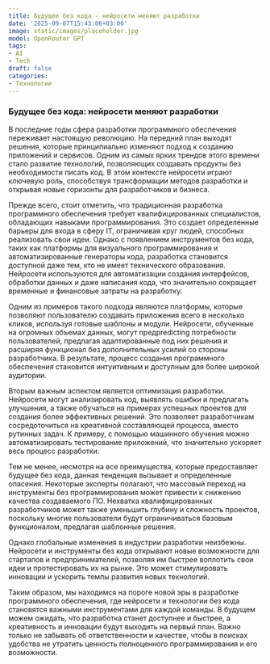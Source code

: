 ```yaml
---
title: Будущее без кода - нейросети меняют разработки
date: '2025-09-07T15:43:06+03:00'
image: static/images/placeholder.jpg
model: OpenRouter GPT
tags:
- AI
- Tech
draft: false
categories:
- Технологии
---
```


### Будущее без кода: нейросети меняют разработки

В последние годы сфера разработки программного обеспечения переживает настоящую революцию. На передний план выходят решения, которые принципиально изменяют подход к созданию приложений и сервисов. Одним из самых ярких трендов этого времени стало развитие технологий, позволяющих создавать продукты без необходимости писать код. В этом контексте нейросети играют ключевую роль, способствуя трансформации методов разработки и открывая новые горизонты для разработчиков и бизнеса.

Прежде всего, стоит отметить, что традиционная разработка программного обеспечения требует квалифицированных специалистов, обладающих навыками программирования. Это создает определенные барьеры для входа в сферу IT, ограничивая круг людей, способных реализовать свои идеи. Однако с появлением инструментов без кода, таких как платформы для визуального программирования и автоматизированные генераторы кода, разработка становится доступной даже тем, кто не имеет технического образования. Нейросети используются для автоматизации создания интерфейсов, обработки данных и даже написания кода, что значительно сокращает временные и финансовые затраты на разработку.

Одним из примеров такого подхода являются платформы, которые позволяют пользователю создавать приложения всего в несколько кликов, используя готовые шаблоны и модули. Нейросети, обученные на огромных объемах данных, могут предpredicting потребности пользователей, предлагая адаптированные под них решения и расширяя функционал без дополнительных усилий со стороны разработчика. В результате, процесс создания программного обеспечения становится интуитивным и доступным для более широкой аудитории.

Вторым важным аспектом является оптимизация разработки. Нейросети могут анализировать код, выявлять ошибки и предлагать улучшения, а также обучаться на примерах успешных проектов для создания более эффективных решений. Это позволяет разработчикам сосредоточиться на креативной составляющей процесса, вместо рутинных задач. К примеру, с помощью машинного обучения можно автоматизировать тестирование приложений, что значительно ускоряет весь процесс разработки.

Тем не менее, несмотря на все преимущества, которые предоставляет будущее без кода, данная тенденция вызывает и определенные опасения. Некоторые эксперты полагают, что массовый переход на инструменты без программирования может привести к снижению качества создаваемого ПО. Нехватка квалифицированных разработчиков может также уменьшить глубину и сложность проектов, поскольку многие пользователи будут ограничиваться базовым функционалом, предлагая шаблонные решения.

Однако глобальные изменения в индустрии разработки неизбежны. Нейросети и инструменты без кода открывают новые возможности для стартапов и предпринимателей, позволяя им быстрее воплотить свои идеи и протестировать их на рынке. Это может стимулировать инновации и ускорить темпы развития новых технологий.

Таким образом, мы находимся на пороге новой эры в разработке программного обеспечения, где нейросети и технологии без кода становятся важными инструментами для каждой команды. В будущем можем ожидать, что разработка станет доступнее и быстрее, а креативность и инновации будут выходить на первый план. Важно только не забывать об ответственности и качестве, чтобы в поисках удобства не утратить ценность полноценного программирования и его возможности.